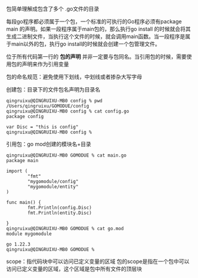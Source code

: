 
包简单理解成包含了多个	.go文件的目录

每段go程序都必须属于一个包，一个标准的可执行的Go程序必须有package main 的声明。如果一段程序属于main包的，那么执行go install 的时候就会将其生成二进制文件，当执行这个文件的时候，就会调用main函数。当一段程序是属于main以外的包，执行go install的时候就会创建一个包管理文件。

位于所有代码第一行的 **包的声明**  并非一定要与包同名。当引用包的时候，需要使用包的声明来作为引用变量


包的命名规范：避免使用下划线，中划线或者掺杂大写字母

创建包：目录下的文件包名声明为目录名

```shell
qingruixu@QINGRUIXU-MB0 config % pwd
/Users/qingruixu/GOMODUE/config
qingruixu@QINGRUIXU-MB0 config % cat config.go 
package config

var Disc = "this is config"
qingruixu@QINGRUIXU-MB0 config % 
```

引用包：go mod创建的模块名+目录

```shell
qingruixu@QINGRUIXU-MB0 GOMODUE % cat main.go 
package main

import (
        "fmt"
        "mygomodule/config"
        "mygomodule/entity"
)

func main() {
        fmt.Println(config.Disc)
        fmt.Println(entity.Disc)

}
qingruixu@QINGRUIXU-MB0 GOMODUE % cat go.mod 
module mygomodule

go 1.22.3
qingruixu@QINGRUIXU-MB0 GOMODUE % 
```

scope：指代码块中可以访问已定义变量的区域
包的scope是指在一个包中可以访问已定义变量的区域，这个区域是包中所有文件的顶层块